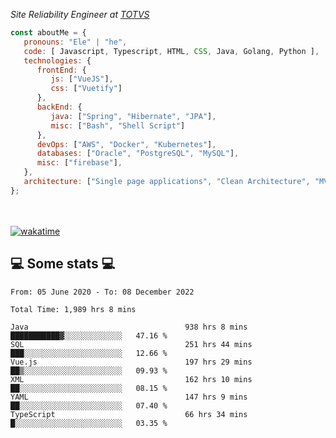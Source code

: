 <p><em>Site Reliability Engineer at <a href="https://www.totvs.com/">TOTVS</a></br>
</em></p>


```javascript
const aboutMe = {
   pronouns: "Ele" | "he",
   code: [ Javascript, Typescript, HTML, CSS, Java, Golang, Python ],
   technologies: {
      frontEnd: {
         js: ["VueJS"],
         css: ["Vuetify"]
      },
      backEnd: {
         java: ["Spring", "Hibernate", "JPA"],
         misc: ["Bash", "Shell Script"]
      },
      devOps: ["AWS", "Docker", "Kubernetes"],
      databases: ["Oracle", "PostgreSQL", "MySQL"],
      misc: ["firebase"],
   },
   architecture: ["Single page applications", "Clean Architecture", "MVC", "Microservices"],
};
```
</br></br>
[![wakatime](https://wakatime.com/badge/user/a3a8ed06-d304-4d6b-bc86-4adc418cdea7.svg)](https://wakatime.com/@a3a8ed06-d304-4d6b-bc86-4adc418cdea7)
<h2>💻 Some stats 💻</h2>

<!--START_SECTION:waka-->

```text
From: 05 June 2020 - To: 08 December 2022

Total Time: 1,989 hrs 8 mins

Java                                   938 hrs 8 mins  ███████████▓░░░░░░░░░░░░░   47.16 %
SQL                                    251 hrs 44 mins ███░░░░░░░░░░░░░░░░░░░░░░   12.66 %
Vue.js                                 197 hrs 29 mins ██▒░░░░░░░░░░░░░░░░░░░░░░   09.93 %
XML                                    162 hrs 10 mins ██░░░░░░░░░░░░░░░░░░░░░░░   08.15 %
YAML                                   147 hrs 9 mins  ██░░░░░░░░░░░░░░░░░░░░░░░   07.40 %
TypeScript                             66 hrs 34 mins  █░░░░░░░░░░░░░░░░░░░░░░░░   03.35 %
```

<!--END_SECTION:waka-->
